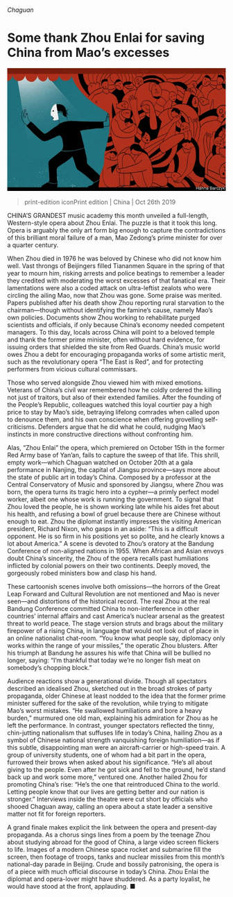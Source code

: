 ###### Chaguan

# Some thank Zhou Enlai for saving China from Mao’s excesses 

![image](images/20191026_CND000_0.jpg) 

> print-edition iconPrint edition | China | Oct 26th 2019 

CHINA’S GRANDEST music academy this month unveiled a full-length, Western-style opera about Zhou Enlai. The puzzle is that it took this long. Opera is arguably the only art form big enough to capture the contradictions of this brilliant moral failure of a man, Mao Zedong’s prime minister for over a quarter century. 

When Zhou died in 1976 he was beloved by Chinese who did not know him well. Vast throngs of Beijingers filled Tiananmen Square in the spring of that year to mourn him, risking arrests and police beatings to remember a leader they credited with moderating the worst excesses of that fanatical era. Their lamentations were also a coded attack on ultra-leftist zealots who were circling the ailing Mao, now that Zhou was gone. Some praise was merited. Papers published after his death show Zhou reporting rural starvation to the chairman—though without identifying the famine’s cause, namely Mao’s own policies. Documents show Zhou working to rehabilitate purged scientists and officials, if only because China’s economy needed competent managers. To this day, locals across China will point to a beloved temple and thank the former prime minister, often without hard evidence, for issuing orders that shielded the site from Red Guards. China’s music world owes Zhou a debt for encouraging propaganda works of some artistic merit, such as the revolutionary opera “The East is Red”, and for protecting performers from vicious cultural commissars. 

Those who served alongside Zhou viewed him with mixed emotions. Veterans of China’s civil war remembered how he coldly ordered the killing not just of traitors, but also of their extended families. After the founding of the People’s Republic, colleagues watched this loyal courtier pay a high price to stay by Mao’s side, betraying lifelong comrades when called upon to denounce them, and his own conscience when offering grovelling self-criticisms. Defenders argue that he did what he could, nudging Mao’s instincts in more constructive directions without confronting him. 

Alas, “Zhou Enlai” the opera, which premiered on October 15th in the former Red Army base of Yan’an, fails to capture the sweep of that life. This shrill, empty work—which Chaguan watched on October 20th at a gala performance in Nanjing, the capital of Jiangsu province—says more about the state of public art in today’s China. Composed by a professor at the Central Conservatory of Music and sponsored by Jiangsu, where Zhou was born, the opera turns its tragic hero into a cypher—a primly perfect model worker, albeit one whose work is running the government. To signal that Zhou loved the people, he is shown working late while his aides fret about his health, and refusing a bowl of gruel because there are Chinese without enough to eat. Zhou the diplomat instantly impresses the visiting American president, Richard Nixon, who gasps in an aside: “This is a difficult opponent. He is so firm in his positions yet so polite, and he clearly knows a lot about America.” A scene is devoted to Zhou’s oratory at the Bandung Conference of non-aligned nations in 1955. When African and Asian envoys doubt China’s sincerity, the Zhou of the opera recalls past humiliations inflicted by colonial powers on their two continents. Deeply moved, the gorgeously robed ministers bow and clasp his hand. 

These cartoonish scenes involve both omissions—the horrors of the Great Leap Forward and Cultural Revolution are not mentioned and Mao is never seen—and distortions of the historical record. The real Zhou at the real Bandung Conference committed China to non-interference in other countries’ internal affairs and cast America’s nuclear arsenal as the greatest threat to world peace. The stage version struts and brags about the military firepower of a rising China, in language that would not look out of place in an online nationalist chat-room. “You know what people say, diplomacy only works within the range of your missiles,” the operatic Zhou blusters. After his triumph at Bandung he assures his wife that China will be bullied no longer, saying: “I’m thankful that today we’re no longer fish meat on somebody’s chopping block.” 

Audience reactions show a generational divide. Though all spectators described an idealised Zhou, sketched out in the broad strokes of party propaganda, older Chinese at least nodded to the idea that the former prime minister suffered for the sake of the revolution, while trying to mitigate Mao’s worst mistakes. “He swallowed humiliations and bore a heavy burden,” murmured one old man, explaining his admiration for Zhou as he left the performance. In contrast, younger spectators reflected the tinny, chin-jutting nationalism that suffuses life in today’s China, hailing Zhou as a symbol of Chinese national strength vanquishing foreign humiliation—as if this subtle, disappointing man were an aircraft-carrier or high-speed train. A group of university students, one of whom had a bit part in the opera, furrowed their brows when asked about his significance. “He’s all about giving to the people. Even after he got sick and fell to the ground, he’d stand back up and work some more,” ventured one. Another hailed Zhou for promoting China’s rise: “He’s the one that reintroduced China to the world. Letting people know that our lives are getting better and our nation is stronger.” Interviews inside the theatre were cut short by officials who shooed Chaguan away, calling an opera about a state leader a sensitive matter not fit for foreign reporters. 

A grand finale makes explicit the link between the opera and present-day propaganda. As a chorus sings lines from a poem by the teenage Zhou about studying abroad for the good of China, a large video screen flickers to life. Images of a modern Chinese space rocket and submarine fill the screen, then footage of troops, tanks and nuclear missiles from this month’s national-day parade in Beijing. Crude and bossily patronising, the opera is of a piece with much official discourse in today’s China. Zhou Enlai the diplomat and opera-lover might have shuddered. As a party loyalist, he would have stood at the front, applauding. ■ 

